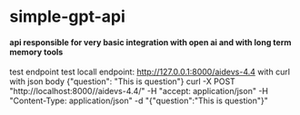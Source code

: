 # simple-gpt-api
#### api responsible for very basic integration with open ai and with long term memory tools 

 test endpoint 
 test locall endpoint: http://127.0.0.1:8000/aidevs-4.4 with curl with json body {"question": "This is question"} 
 curl -X POST "http://localhost:8000//aidevs-4.4/" -H  "accept: application/json" -H  "Content-Type: application/json" -d "{\"question\":\"This is question\"}"
